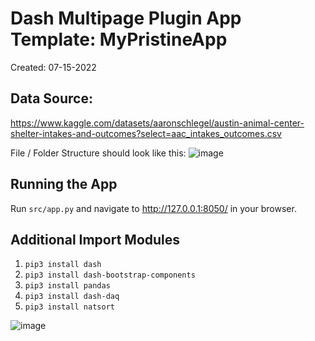 # Dash Multipage Plugin App Template: MyPristineApp

Created: 07-15-2022

## Data Source: 
https://www.kaggle.com/datasets/aaronschlegel/austin-animal-center-shelter-intakes-and-outcomes?select=aac_intakes_outcomes.csv

File / Folder Structure should look like this:
![image](https://user-images.githubusercontent.com/33168903/182404663-2b27aafb-c217-404c-9072-524f0119eb75.png)

## Running the App

Run `src/app.py` and navigate to http://127.0.0.1:8050/ in your browser.

## Additional Import Modules 
1. `pip3 install dash`
2. `pip3 install dash-bootstrap-components`
3. `pip3 install pandas`
4. `pip3 install dash-daq`
5. `pip3 install natsort`
 
![image](https://user-images.githubusercontent.com/91855302/209008228-01cb54d0-d1f3-47f6-b4b6-ff4efa31b83b.png)
